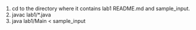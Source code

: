 1. cd to the directory where it contains lab1 README.md and sample_input.  
2. javac lab1/*.java 
3. java lab1/Main < sample_input